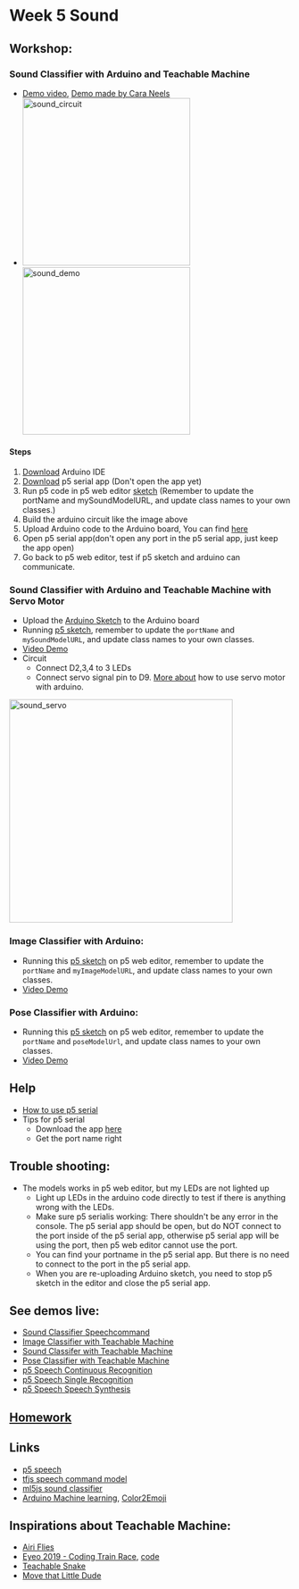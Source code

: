 # Week 5 Sound

## Workshop:
### Sound Classifier with Arduino and Teachable Machine
  - [Demo video](https://youtu.be/bmyncxth3_Y), [Demo made by Cara Neels](https://vimeo.com/363431151)
  - <img src="https://raw.githubusercontent.com/yining1023/machine-learning-for-the-web/master/week4-soundClassifier/images/sound-circuit.jpeg" alt="sound_circuit" width="300px"><img src="https://github.com/yining1023/machine-learning-for-the-web/blob/master/week4-soundClassifier/images/sound-demo.png?raw=true" alt="sound_demo" width="300px">

  #### Steps
  1. [Download](https://www.arduino.cc/en/main/software) Arduino IDE
  2. [Download](https://github.com/p5-serial/p5.serialcontrol/releases) p5 serial app (Don't open the app yet)
  3. Run p5 code in p5 web editor [sketch](https://editor.p5js.org/yining/sketches/eHYnYa5BR) (Remember to update the portName and mySoundModelURL, and update class names to your own classes.)
  4. Build the arduino circuit like the image above
  5. Upload Arduino code to the Arduino board, You can find [here](https://github.com/yining1023/machine-learning-for-the-web/tree/master/week4-soundClassifier/teachableMachineArduino-sound/arduino_code)
  6. Open p5 serial app(don't open any port in the p5 serial app, just keep the app open)
  7. Go back to p5 web editor, test if p5 sketch and arduino can communicate.

### Sound Classifier with Arduino and Teachable Machine with Servo Motor
- Upload the [Arduino Sketch](https://github.com/yining1023/Machine-Learning-for-Physical-Computing/tree/master/Examples/TeachableMachineArduino/SoundClassifier_with_Servo/SoundClassifier_Servo) to the Arduino board
- Running [p5 sketch](https://editor.p5js.org/yining/sketches/q8JEPDwK7), remember to update the `portName` and `mySoundModelURL`, and update class names to your own classes.
- [Video Demo](https://youtu.be/RnStPxTfEnU)
- Circuit
  - Connect D2,3,4 to 3 LEDs
  - Connect servo signal pin to D9. [More about](https://github.com/yining1023/Machine-Learning-for-Physical-Computing/tree/master/Examples/ServoMotor) how to use servo motor with arduino.
<img src="https://raw.githubusercontent.com/yining1023/Machine-Learning-for-Physical-Computing/master/images/sound_servo.jpg" alt="sound_servo" width="400px">

### Image Classifier with Arduino:
- Running this [p5 sketch](https://editor.p5js.org/yining/sketches/Ob8Zkf_FZ) on p5 web editor, remember to update the `portName` and `myImageModelURL`, and update class names to your own classes.
- [Video Demo](https://youtu.be/ZGafimlnLw8)

### Pose Classifier with Arduino:
- Running this [p5 sketch](https://editor.p5js.org/p52/sketches/GIYEO8zY0) on p5 web editor, remember to update the `portName` and `poseModelUrl`, and update class names to your own classes.
- [Video Demo](https://youtu.be/2E0LpbdPjMs)

## Help
  * [How to use p5 serial](https://itp.nyu.edu/physcomp/labs/labs-serial-communication/lab-serial-input-to-the-p5-js-ide/)
  * Tips for p5 serial
    * Download the app [here](https://github.com/p5-serial/p5.serialcontrol/releases/tag/0.1.1)
    * Get the port name right


## Trouble shooting:
  - The models works in p5 web editor, but my LEDs are not lighted up
    - Light up LEDs in the arduino code directly to test if there is anything wrong with the LEDs.
    - Make sure p5 serialis working: There shouldn't be any error in the console. The p5 serial app should be open, but do NOT connect to the port inside of the p5 serial app, otherwise p5 serial app will be using the port, then p5 web editor cannot use the port.
    - You can find your portname in the p5 serial app. But there is no need to connect to the port in the p5 serial app.
    - When you are re-uploading Arduino sketch, you need to stop p5 sketch in the editor and close the p5 serial app.
 
## See demos live:
  * [Sound Classifier Speechcommand](https://yining1023.github.io/machine-learning-for-the-web/week4-soundClassifier/SoundClassification_speechcommand)
  * [Image Classifier with Teachable Machine](https://yining1023.github.io/machine-learning-for-the-web/week4-soundClassifier/teachableMachineImage/)
  * [Sound Classifer with Teachable Machine](https://yining1023.github.io/machine-learning-for-the-web/week4-soundClassifier/teachableMachineSound/)
  * [Pose Classifier with Teachable Machine](https://yining1023.github.io/machine-learning-for-the-web/week4-soundClassifier/teachableMachinePoses/)
  * [p5 Speech Continuous Recognition](https://yining1023.github.io/machine-learning-for-the-web/week4-soundClassifier/p5Speech/Continuous-Recognition)
  * [p5 Speech Single Recognition](https://yining1023.github.io/machine-learning-for-the-web/week4-soundClassifier/p5Speech/Simple-Recignition)
  * [p5 Speech Speech Synthesis](https://yining1023.github.io/machine-learning-for-the-web/week4-soundClassifier/p5Speech/Speech-Synthesis)

## [Homework](https://github.com/yining1023/machine-learning-for-the-web/wiki/Week-5-2020-Fall)

## Links
- [p5 speech](https://idmnyu.github.io/p5.js-speech/)
- [tfjs speech command model](https://github.com/tensorflow/tfjs-models/tree/master/speech-commands)
- [ml5js sound classifier](https://learn.ml5js.org/#/reference/sound-classifier)
- [Arduino Machine learning](https://blog.arduino.cc/2019/10/15/get-started-with-machine-learning-on-arduino/), [Color2Emoji](https://blog.arduino.cc/2019/11/07/fruit-identification-using-arduino-and-tensorflow/)

## Inspirations about Teachable Machine:
  * [Airi Flies](https://www.yonaymoris.me/projects/airiflies)
  * [Eyeo 2019 - Coding Train Race](https://vimeo.com/354276216), [code](https://github.com/CodingTrain/Eyeo-Festival-2019)
  * [Teachable Snake](https://experiments.withgoogle.com/teachable-snake)
  * [Move that Little Dude](https://dylandawkinsblog.wordpress.com/2019/05/08/machine-learning-for-web-final/)
